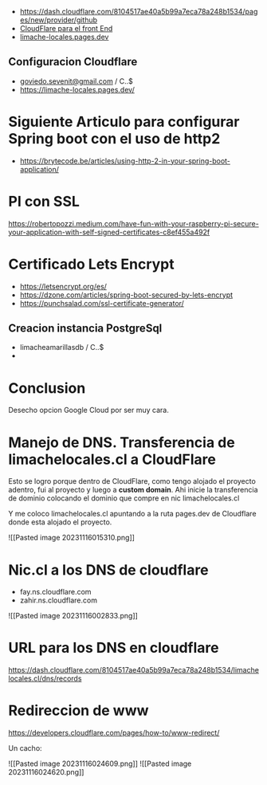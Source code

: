 * https://dash.cloudflare.com/8104517ae40a5b99a7eca78a248b1534/pages/new/provider/github
* [CloudFlare para el front End](https://www.youtube.com/watch?v=7QS2_Y1H_D8)
* [limache-locales.pages.dev](https://limache-locales.pages.dev/)

## Configuracion Cloudflare

* goviedo.sevenit@gmail.com / C..$
* https://limache-locales.pages.dev/

# Siguiente Articulo para configurar Spring boot con el uso de http2

* https://brytecode.be/articles/using-http-2-in-your-spring-boot-application/

# PI con SSL

https://robertopozzi.medium.com/have-fun-with-your-raspberry-pi-secure-your-application-with-self-signed-certificates-c8ef455a492f

# Certificado Lets Encrypt

* https://letsencrypt.org/es/
* https://dzone.com/articles/spring-boot-secured-by-lets-encrypt
* https://punchsalad.com/ssl-certificate-generator/

## Creacion instancia PostgreSql

* limacheamarillasdb / C..$
* 

# Conclusion

Desecho opcion Google Cloud por ser muy cara.

# Manejo de DNS. Transferencia de limachelocales.cl a CloudFlare

Esto se logro porque dentro de CloudFlare, como tengo alojado el proyecto adentro, fui al proyecto y luego a **custom domain**. Ahi inicie la transferencia de dominio colocando el dominio que compre en nic limachelocales.cl

Y me coloco limachelocales.cl apuntando a la ruta pages.dev de Cloudflare donde esta alojado el proyecto.

![[Pasted image 20231116015310.png]]

# Nic.cl a los DNS de cloudflare

* fay.ns.cloudflare.com
* zahir.ns.cloudflare.com

![[Pasted image 20231116002833.png]]

# URL para los DNS en cloudflare

https://dash.cloudflare.com/8104517ae40a5b99a7eca78a248b1534/limachelocales.cl/dns/records

# Redireccion de www 

https://developers.cloudflare.com/pages/how-to/www-redirect/

Un cacho:

![[Pasted image 20231116024609.png]]
![[Pasted image 20231116024620.png]]

